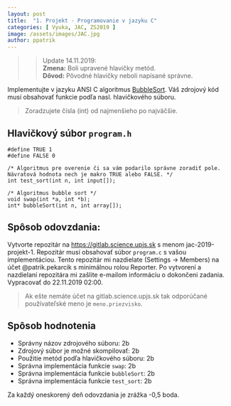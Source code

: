```yaml
---
layout: post
title:  "1. Projekt - Programovanie v jazyku C"
categories: [ Vyuka, JAC, ZS2019 ]
image: /assets/images/JAC.jpg
author: ppatrik
---
```


>> Update 14.11.2019: \
>> **Zmena:** Boli upravené hlavičky metód. \
>> **Dôvod:** Pôvodné hlavičky neboli napísané správne.

Implementujte v jazyku ANSI C algoritmus [BubbleSort](https://en.wikipedia.org/wiki/Bubble_sort). Váš zdrojový kód musí obsahovať funkcie podľa nasl. hlavičkového súboru.

> Zoradzujete čísla (int) od najmenšieho po najväčšie.

## Hlavičkový súbor `program.h`

```
#define TRUE 1
#define FALSE 0

/* Algoritmus pre overenie či sa vám podarilo správne zoradiť pole. Návratová hodnota nech je makro TRUE alebo FALSE. */
int test_sort(int n, int input[]);

/* Algoritmus bubble sort */
void swap(int *a, int *b);
int* bubbleSort(int n, int array[]);
```

## Spôsob odovzdania:

Vytvorte repozitár na https://gitlab.science.upjs.sk s menom jac-2019-projekt-1. Repozitár musí obsahovať súbor `program.c` s vašou implementáciou. Tento repozitár mi nazdielate (Settings -> Members) na účet @patrik.pekarcik s minimálnou rolou Reporter. Po vytvorení a nazdielaní repozitára mi zašlite e-mailom informáciu o dokončeni zadania. \
Vypracovať do 22.11.2019 02:00.
> Ak ešte nemáte účet na gitlab.science.upjs.sk tak odporúčané používateľské meno je `meno.priezvisko`.

## Spôsob hodnotenia

- Správny názov zdrojového súboru: 2b
- Zdrojový súbor je možné skompilovať: 2b
- Použitie metód podľa hlavičkového súboru: 2b
- Správna implementácia funkcie `swap`: 2b
- Správna implementácia funkcie `bubbleSort`: 2b
- Správna implementácia funkcie `test_sort`: 2b

Za každý oneskorený deň odovzdania je zrážka -0,5 boda.
